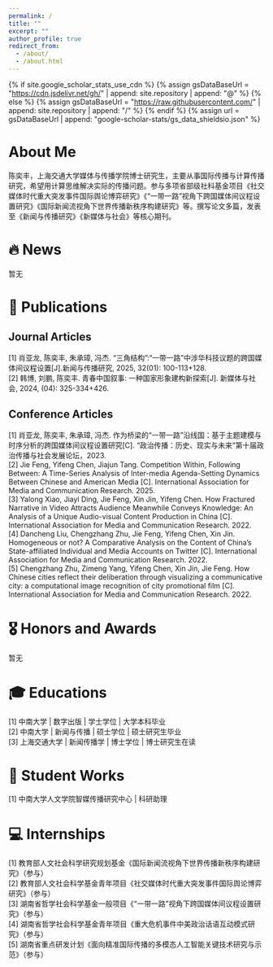 ```yaml
---
permalink: /
title: ""
excerpt: ""
author_profile: true
redirect_from: 
  - /about/
  - /about.html
---
```


{% if site.google_scholar_stats_use_cdn %}
{% assign gsDataBaseUrl = "https://cdn.jsdelivr.net/gh/" | append: site.repository | append: "@" %}
{% else %}
{% assign gsDataBaseUrl = "https://raw.githubusercontent.com/" | append: site.repository | append: "/" %}
{% endif %}
{% assign url = gsDataBaseUrl | append: "google-scholar-stats/gs_data_shieldsio.json" %}

<span class='anchor' id='about-me'></span>

# About Me
陈奕丰，上海交通大学媒体与传播学院博士研究生，主要从事国际传播与计算传播研究，希望用计算思维解决实际的传播问题。参与多项省部级社科基金项目《社交媒体时代重大突发事件国际舆论博弈研究》《“一带一路”视角下跨国媒体间议程设置研究》《国际新闻流视角下世界传播新秩序构建研究》等。撰写论文多篇，发表至《新闻与传播研究》《新媒体与社会》等核心期刊。

# 🔥 News
暂无

# 📝 Publications
## Journal Articles
[1]  肖亚龙, 陈奕丰, 朱承璋, 冯杰. “三角结构”:“一带一路”中涉华科技议题的跨国媒体间议程设置[J].新闻与传播研究, 2025, 32(01): 100-113+128.<br>
[2]  韩博, 刘鹏, 陈奕丰. 青春中国叙事: 一种国家形象建构新探索[J]. 新媒体与社会, 2024, (04): 325-334+426.<br>

## Conference Articles
[1]  肖亚龙, 陈奕丰, 朱承璋, 冯杰. 作为桥梁的“一带一路”沿线国：基于主题建模与时序分析的跨国媒体间议程设置研究[C]. “政治传播：历史、现实与未来”第十届政治传播与社会发展论坛，2023.<br>
[2]  Jie Feng, Yifeng Chen, Jiajun Tang. Competition Within, Following Between: A Time-Series Analysis of Inter-media Agenda-Setting Dynamics Between Chinese and American Media [C]. International Association for Media and Communication Research. 2025.<br>
[3]  Yalong Xiao, Jiayi Ding, Jie Feng, Xin Jin, Yifeng Chen. How Fractured Narrative in Video Attracts Audience Meanwhile Conveys Knowledge: An Analysis of a Unique Audio-visual Content Production in China [C]. International Association for Media and Communication Research. 2022.<br>
[4]  Dancheng Liu, Chengzhang Zhu, Jie Feng, Yifeng Chen, Xin Jin. Homogeneous or not? A Comparative Analysis on the Content of China’s State-affiliated Individual and Media Accounts on Twitter [C]. International Association for Media and Communication Research. 2022.<br>
[5]  Chengzhang Zhu, Zimeng Yang, Yifeng Chen, Xin Jin, Jie Feng. How Chinese cities reflect their deliberation through visualizing a communicative city: a computational image recognition of city promotional film [C]. International Association for Media and Communication Research. 2022.<br>
   
# 🎖 Honors and Awards
暂无

# 🎓 Educations
[1] 中南大学  |  数字出版  |  学士学位  |  大学本科毕业<br>
[2] 中南大学  |  新闻与传播  |  硕士学位  |  硕士研究生毕业<br>
[3] 上海交通大学  |  新闻传播学  |  博士学位  |  博士研究生在读<br>

# 🎒 Student Works
[1] 中南大学人文学院智媒传播研究中心  |  科研助理

# 💻 Internships
[1]  教育部人文社会科学研究规划基金《国际新闻流视角下世界传播新秩序构建研究》（参与）<br>
[2]  教育部人文社会科学基金青年项目《社交媒体时代重大突发事件国际舆论博弈研究》（参与）<br>
[3]  湖南省哲学社会科学基金一般项目《“一带一路”视角下跨国媒体间议程设置研究》（参与）<br>
[4]  湖南省哲学社会科学基金青年项目《重大危机事件中美政治话语互动模式研究》（参与）<br>
[5]  湖南省重点研发计划《面向精准国际传播的多模态人工智能关键技术研究与示范》（参与）<br>
